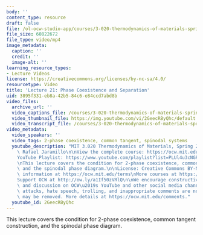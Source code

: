 ```yaml
---
body: ''
content_type: resource
draft: false
file: /ol-ocw-studio-app/courses/3-020-thermodynamics-of-materials-spring-2021/mit3_020s21_lecture_21_1080p_360p_16_9.mp4
file_size: 60822672
file_type: video/mp4
image_metadata:
  caption: ''
  credit: ''
  image-alt: ''
learning_resource_types:
- Lecture Videos
license: https://creativecommons.org/licenses/by-nc-sa/4.0/
resourcetype: Video
title: 'Lecture 21: Phase Coexistence and Separation'
uid: 3895f331-eb8a-42b5-84c6-e84ccd7abd8b
video_files:
  archive_url: ''
  video_captions_file: /courses/3-020-thermodynamics-of-materials-spring-2021/1bgnBRUCdZ4iTNWZbkl7cEzMOMJLrirk9_transcript.webvtt
  video_thumbnail_file: https://img.youtube.com/vi/2GeecRByQhc/default.jpg
  video_transcript_file: /courses/3-020-thermodynamics-of-materials-spring-2021/1bgnBRUCdZ4iTNWZbkl7cEzMOMJLrirk9_transcript.pdf
video_metadata:
  video_speakers: ''
  video_tags: 2-phase coexistence, common tangent, spinodal systems
  youtube_description: "MIT 3.020 Thermodynamics of Materials, Spring 2021\nInstructor:\
    \ Rafael Jaramillo\n\nView the complete course: https://ocw.mit.edu/courses/3-020-thermodynamics-of-materials-spring-2021/\n\
    YouTube Playlist: https://www.youtube.com/playlist?list=PLUl4u3cNGP61g-yRbJz4ghFPJLiok1HxX\n\
    \nThis lecture covers the condition for 2-phase coexistence, common tangent construction,\
    \ and the spinodal phase diagram.\n\nLicense: Creative Commons BY-NC-SA\nMore\
    \ information at https://ocw.mit.edu/terms\nMore courses at https://ocw.mit.edu\n\
    Support OCW at http://ow.ly/a1If50zVRlQ\n\nWe encourage constructive comments\
    \ and discussion on OCW\u2019s YouTube and other social media channels. Personal\
    \ attacks, hate speech, trolling, and inappropriate comments are not allowed and\
    \ may be removed. More details at https://ocw.mit.edu/comments."
  youtube_id: 2GeecRByQhc
---
```

This lecture covers the condition for 2-phase coexistence, common tangent construction, and the spinodal phase diagram.
